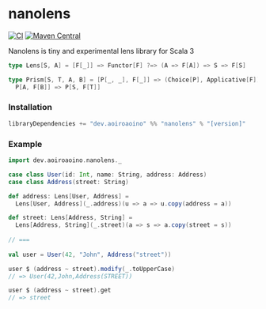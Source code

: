 # nanolens

[![CI](https://github.com/aoiroaoino/nanolens/actions/workflows/ci.yml/badge.svg?branch=main)](https://github.com/aoiroaoino/nanolens/actions/workflows/ci.yml)
[![Maven Central](https://maven-badges.herokuapp.com/maven-central/dev.aoiroaoino/nanolens/badge.svg)](https://maven-badges.herokuapp.com/maven-central/dev.aoiroaoino/nanolens)

Nanolens is tiny and experimental lens library for Scala 3

```scala
type Lens[S, A] = [F[_]] => Functor[F] ?=> (A => F[A]) => S => F[S]

type Prism[S, T, A, B] = [P[_, _], F[_]] => (Choice[P], Applicative[F]) ?=>
  P[A, F[B]] => P[S, F[T]]
```

### Installation

```sbt
libraryDependencies += "dev.aoiroaoino" %% "nanolens" % "[version]"
```

### Example

```scala
import dev.aoiroaoino.nanolens._

case class User(id: Int, name: String, address: Address)
case class Address(street: String)

def address: Lens[User, Address] =
  Lens[User, Address](_.address)(u => a => u.copy(address = a))

def street: Lens[Address, String] =
  Lens[Address, String](_.street)(a => s => a.copy(street = s))
  
// ===
  
val user = User(42, "John", Address("street"))

user $ (address ~ street).modify(_.toUpperCase)
// => User(42,John,Address(STREET))

user $ (address ~ street).get
// => street
```
